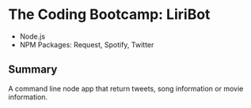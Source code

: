 # The Coding Bootcamp: LiriBot
* Node.js 
* NPM Packages: Request, Spotify, Twitter
## Summary 
A command line node app that return tweets, song information or movie information.
